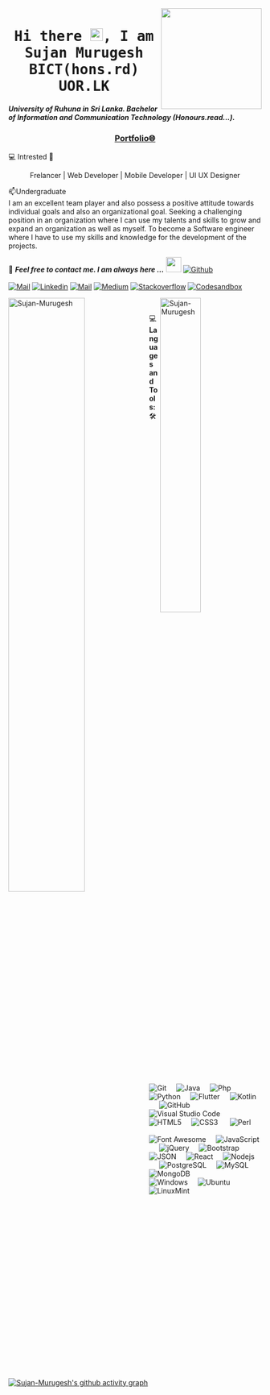 <!-- sujan.m.uor@gmail.com  ### Hi there I'm Sujan👋-->

<img align='right' src='https://user-images.githubusercontent.com/5713670/87202985-820dcb80-c2b6-11ea-9f56-7ec461c497c3.gif' width='200'>
<h1 align='center'><samp><strong>Hi there <img src="https://media.giphy.com/media/hvRJCLFzcasrR4ia7z/giphy.gif" width="25px"></a>, I am Sujan Murugesh BICT(hons.rd) UOR.LK</strong></samp></h1>

<h5>University of Ruhuna in Sri Lanka. Bachelor of Information and Communication Technology (Honours.read...).</h5>
<h3 align='center'><strong><a href="https://msujan.netlify.app/" >Portfolio🌐</a></strong></h3>
💻 Intrested 💙<p align='center'>Frelancer | Web Developer | Mobile Developer | UI UX Designer</p>
<p align='left'> 📫Undergraduate <br>
I am an excellent team player and also possess a
positive attitude towards individual goals and
also an organizational goal. Seeking a
challenging position in an organization where I
can use my talents and skills to grow and expand
an organization as well as myself. To become a
Software engineer where I have to use my skills
and knowledge for the development of the
projects.


📝 ***Feel free to contact me. I am always here ...*** <img src="https://media.giphy.com/media/WUlplcMpOCEmTGBtBW/giphy.gif" width="30">  [![Github](https://img.shields.io/github/followers/Sujan-Murugesh?label=Follow%20Me&style=social)](https://github.com/Sujan-Murugesh)
<br>
<br>
[![Mail](https://img.shields.io/badge/Email-murugeshsujan22@gmail.com-blue?logo=Gmail&logoColor=blue&labelColor=black)](mailto:murugeshsujan22@gmail.com)
[![Linkedin](https://img.shields.io/badge/LinkedIn-SujanMurugesh-blue?logo=Linkedin&logoColor=blue&labelColor=black)](https://www.linkedin.com/in/sujan-murugesh/)
[![Mail](https://img.shields.io/badge/Outlook-sujan_2017248@fot.ruh.ac.lk-blue?logo=Gmail&logoColor=blue&labelColor=black)](mailto:sujan_2017248@fot.ruh.ac.lk)
[![Medium](https://img.shields.io/badge/MediumBlog-murugeshsujan-white?logo=Medium&logoColor=white&labelColor=black)](https://murugesh-sujan.medium.com/)
[![Stackoverflow](https://img.shields.io/badge/Stackoverflow-M.Sujan-gray?logo=codepen&logoColor=white&labelColor=black)](https://stackoverflow.com/users/14678127/m-sujan)
[![Codesandbox](https://img.shields.io/badge/Codesandbox-Sujan-Murugesh?logo=codesandbox&logoColor=white&labelColor=black)](https://codesandbox.io/u/Sujan-Murugesh)

<!-- ![Sujan-Murugesh's GitHub stats](https://github-readme-stats.vercel.app/api?username=Sujan-Murugesh&show_icons=true&theme=radical) -->
 <a href="#Sujan-Murugesh-title">
  <img width="55%" src="https://github-readme-stats.vercel.app/api?username=Sujan-Murugesh&show_icons=true&title_color=fd428e&icon_color=18d26e&text_color=a8fdf6&bg_color=141321&border_color=ffffff" alt="Sujan-Murugesh" align="left" />
</a>

 <a href="#Sujan-Murugesh-title">
  <img width="40%" src="https://github-readme-stats.vercel.app/api/top-langs/?username=Sujan-Murugesh&title_color=fd428e&text_color=a8fdf6&icon_color=18d26e&bg_color=141321&langs_count=8&layout=compact&border_color=ffffff" alt="Sujan-Murugesh" align="right" />
</a><br>

💻 **Languages and Tools:** 🛠️<br>

![Git](https://img.shields.io/badge/-Git-000000?style=flat&logo=git&logoColor=F05032&labelColor=ffffff)&#160;&#160;&#160;&#160;
![Java](https://img.shields.io/badge/-Java-000000?style=flat&logo=java&logoColor=ffffff&labelColor=0078D6)&#160;&#160;&#160;&#160;
![Php](https://img.shields.io/badge/-Php-000000?style=flat&logo=php&logoColor=F05032&labelColor=ffffff)&#160;&#160;&#160;&#160;
![Python](https://img.shields.io/badge/-Python-000000?style=flat&logo=python&logoColor=F05032&labelColor=56d34d)&#160;&#160;&#160;&#160;
![Flutter](https://img.shields.io/badge/-Flutter-000000?style=flat&logo=flutter&logoColor=ffffff&labelColor=0078D6)&#160;&#160;&#160;&#160;
![Kotlin](https://img.shields.io/badge/-Kotlin-000000?style=flat&logo=kotlin&logoColor=F05032&labelColor=ffffff)&#160;&#160;&#160;&#160;
![GitHub](https://img.shields.io/badge/-GitHub-000000?style=flat&logo=github&logoColor=000000&labelColor=ffffff)&#160;&#160;&#160;&#160;
![Visual Studio Code](https://img.shields.io/badge/-VSCode-000000?style=flat&logo=visual-studio-code&labelColor=007ACC)&#160;&#160;&#160;&#160;
![HTML5](https://img.shields.io/badge/-HTML5-000000?style=flat&logo=html5&logoColor=ffffff&labelColor=E34F26)&#160;&#160;&#160;&#160;
![CSS3](https://img.shields.io/badge/-CSS3-000000?style=flat&logo=css3&logoColor=ffffff&labelColor=1572B6) &#160;&#160;&#160;&#160;
![Perl](https://img.shields.io/badge/-Perl-000000?style=flat&logo=Perl&logoColor=ffffff&labelColor=1572B6) &#160;&#160;&#160;&#160;<br/><br/>
![Font Awesome](https://img.shields.io/badge/-font%20awesome-000000?style=flat&logo=font-awesome&logoColor=339AF0&labelColor=ffffff)&#160;&#160;&#160;&#160;
![JavaScript](https://img.shields.io/badge/-JavaScript-000000?style=flat&logo=javascript)&#160;&#160;&#160;&#160;
![jQuery](https://img.shields.io/badge/-jQuery-000000?style=flat&logo=jQuery&logoColor=0769AD&labelColor=ffffff)&#160;&#160;&#160;&#160;
![Bootstrap](https://img.shields.io/badge/-Bootstrap-000000?style=flat&logo=bootstrap&logoColor=ffffff&labelColor=563D7C)&#160;&#160;&#160;&#160;
![JSON](https://img.shields.io/badge/-JSON-000000?style=flat&logo=JSON&logoColor=000000&labelColor=ffffff)&#160;&#160;&#160;&#160;
![React](https://img.shields.io/badge/-React-000000?style=flat&logo=react)&#160;&#160;&#160;&#160;
![Nodejs](https://img.shields.io/badge/-Nodejs-000000?style=flat&logo=Node.js)&#160;&#160;&#160;&#160;
![PostgreSQL](https://img.shields.io/badge/-PostgreSQL-000000?style=flat&logo=postgresql&logoColor=ffffff&labelColor=336791)&#160;&#160;&#160;&#160;
![MySQL](https://img.shields.io/badge/-MySQL-000000?style=flat&logo=mysql&labelColor=ffffff)&#160;&#160;&#160;&#160;
![MongoDB](https://img.shields.io/badge/-MongoDB-000000?style=flat&logo=mongodb&labelColor=ffffff)&#160;&#160;&#160;&#160;<br/>
![Windows](https://img.shields.io/badge/-Windows-000000?style=flat&logo=windows&logoColor=ffffff&labelColor=0078D6)&#160;&#160;&#160;&#160;
![Ubuntu](https://img.shields.io/badge/-Ubuntu-000000?style=flat&logo=ubuntu&logoColor=ffffff&labelColor=0078D6)&#160;&#160;&#160;&#160;
![LinuxMint](https://img.shields.io/badge/-LinuxMint-000000?style=flat&logo=linuxmint&logoColor=ffffff&labelColor=0078D6)&#160;&#160;&#160;&#160;


[![Sujan-Murugesh's github activity graph](https://activity-graph.herokuapp.com/graph?username=Sujan-Murugesh&theme=react-dark)](https://github.com/Sujan-Murugesh/github-readme-activity-graph)
 
 <!--============================================================================================================================================================-->
 
<!-- <img src="https://raw.githubusercontent.com/arturssmirnovs/arturssmirnovs/master/banner.png" alt="Banner about Arturs Smirnovs">
 -->
<!-- - 🌱 I’m currently learning at University of Ruhuna Sri Lanka.  
- 👯 I’m looking to collaborate on software projects.
- 📫 How to reach me: www.linkedin.com/in/sujan-murugesh  
- 📧 sujan.m.uor@gmail.com  / murugeshsujan22@gmail.com
- 😄 Pronouns: Sujan  & Call me : +94 76 7960709
- ⚡ My Skills : Java, Python, C ,C#, C++, HTML, Php, javaScript, perl, shell, Dart, Kotlin,MySql,etc.. -->



<!-- ![Sujan's GitHub stats](https://github-readme-stats.vercel.app/api?username=Sujan-Murugesh)
![Sujan's GitHub stats](https://github-readme-stats.vercel.app/api?username=Sujan-Murugesh&hide=contribs,prs)
![Sujan's GitHub stats](https://github-readme-stats.vercel.app/api?username=Sujan-Murugesh&show_icons=true) -->

 
<!-- ![Redux](https://img.shields.io/badge/-Redux-000000?style=flat&logo=redux&logoColor=764ABC&labelColor=ffffff) -->
<!-- ![Swagger](https://img.shields.io/badge/-Swagger-000000?style=flat&logo=swagger) -->
<!-- ![ESlint](https://img.shields.io/badge/-ESlint-000000?style=flat&logo=ESlint&labelColor=4B32C3) -->
<!-- ![Jest](https://img.shields.io/badge/-Jest-000000?style=flat&logo=Jest&logoColor=C21325&labelColor=ffffff) -->
<!-- ![NPM](https://img.shields.io/badge/-npm-000000?style=flat&logo=npm&labelColor=ffffff) -->
<!-- ![Sass](https://img.shields.io/badge/-Sass-000000?style=flat&logo=sass&logoColor=ffffff&labelColor=%23CC6699) -->
<!-- ![socket.io](https://img.shields.io/badge/-Socket.Io-000000?style=flat&logo=socket.io&logoColor=000000&labelColor=ffffff) -->
<!--used languages  ![Top Langs](https://github-readme-stats.vercel.app/api/top-langs/?username=Sujan-Murugesh)
[Top Langs](https://github-readme-stats.vercel.app/api/top-langs/?username=Sujan-Murugesh&hide=javascript,html) <!--languahes --> 
<!-- ![Top Langs](https://github-readme-stats.vercel.app/api/top-langs/?username=Sujan-Murugesh&langs_count=10) 
<!-- compact languages card -->
<!-- ![Top Langs](https://github-readme-stats.vercel.app/api/top-langs/?username=Sujan-Murugesh&layout=compact) -->
<!-- working time 
![Sujan-Murugesh's wakatime stats](https://github-readme-stats.vercel.app/api/wakatime?username=Sujan-Murugesh) -->
<!-- Social Links
<a href="https://www.facebook.com/artuurs.smirnovs" target="_blank"><img src="https://raw.githubusercontent.com/arturssmirnovs/arturssmirnovs/master/fb.png" alt="Facebook" width="30"></a>
<a href="https://twitter.com/artuurssmirnovs" target="_blank"><img src="https://raw.githubusercontent.com/arturssmirnovs/arturssmirnovs/master/tw.png" alt="Twitter" width="30"></a>
<a href="https://www.instagram.com/arturssmirnovs/" target="_blank"><img src="https://raw.githubusercontent.com/arturssmirnovs/arturssmirnovs/master/ig.png" alt="Instagram" width="30"></a>
<a href="https://www.linkedin.com/in/art%C5%ABrs-smirnovs-b6399275/" target="_blank"><img src="https://raw.githubusercontent.com/arturssmirnovs/arturssmirnovs/master/in.png" alt="LinkedIn" width="30"></a>
<a href="https://github.com/arturssmirnovs" target="_blank"><img src="https://raw.githubusercontent.com/arturssmirnovs/arturssmirnovs/master/git.png" alt="GitHub" width="30"></a>
<a href="https://arturio.dev/" target="_blank"><img src="https://raw.githubusercontent.com/arturssmirnovs/arturssmirnovs/master/www.png" alt="Website" width="30"></a>

![Profile views](https://gpvc.arturio.dev/arturssmirnovs?v=3) -->

<!-- 
[![Sujan-Murugesh's github activity graph](https://activity-graph.herokuapp.com/graph?username=Sujan-Murugesh&bg_color=fffff0&color=708090&line=24292e&point=24292e&area=true&hide_border=true)](https://github.com/Sujan-Murugesh/github-readme-activity-graph) -->
